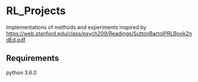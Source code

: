 # RL_Projects
Implementations of methods and experiments inspired by https://web.stanford.edu/class/psych209/Readings/SuttonBartoIPRLBook2ndEd.pdf

## Requirements
python 3.6.0
